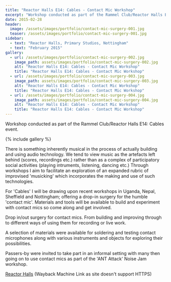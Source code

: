 ```yaml
---
title: "Reactor Halls E14: Cables - Contact Mic Workshop"
excerpt: "Workshop conducted as part of the Rammel Club/Reactor Halls E14: Cables event."
date: 2015-02-28
header:
  image: /assets/images/portfolio/contact-mic-surgery-001.jpg
  teaser: /assets/images/portfolio/contact-mic-surgery-001.jpg
sidebar:
  - text: "Reactor Halls, Primary Studios, Nottingham"
  - text: "February 2015"
gallery:
  - url: /assets/images/portfolio/contact-mic-surgery-002.jpg
    image_path: assets/images/portfolio/contact-mic-surgery-002.jpg
    alt: "Reactor Halls E14: Cables - Contact Mic Workshop"
    title: "Reactor Halls E14: Cables - Contact Mic Workshop"
  - url: /assets/images/portfolio/contact-mic-surgery-003.jpg
    image_path: assets/images/portfolio/contact-mic-surgery-003.jpg
    alt: "Reactor Halls E14: Cables - Contact Mic Workshop"
    title: "Reactor Halls E14: Cables - Contact Mic Workshop"
  - url: /assets/images/portfolio/contact-mic-surgery-004.jpg
    image_path: assets/images/portfolio/contact-mic-surgery-004.jpg
    alt: "Reactor Halls E14: Cables - Contact Mic Workshop"
    title: "Reactor Halls E14: Cables - Contact Mic Workshop"
---
```

Workshop conducted as part of the Rammel Club/Reactor Halls E14: Cables event.

{% include gallery %}

There is something inherently musical in the process of actually building and using audio technology. We tend to view music as the artefacts left behind (scores, recordings etc.) rather than as a complex of participatory social activities (playing intruments, listening, dancing etc.) Through workshops I aim to facilitate an exploration of an expanded rubric of improvised 'musicking' which incorporates the making and use of such technologies.

For 'Cables' I will be drawing upon recent workshops in Uganda, Nepal, Sheffield and Nottingham; offering a drop-in surgery for the humble 'contact mic'. Materials and tools will be available to build and experiment with contact mics so come along and get involved.

Drop in/out surgery for contact mics. From building and improving through to different ways of using them for recording or live work.

A selection of materials were available for soldering and testing contact microphones along with various instruments and objects for exploring their possibilities.

Passers-by were invited to take part in an informal setting with many then going on to use contact mics as part of the 'ANT Attack' Noise Jam workshop.

[Reactor Halls](https://web.archive.org/web/20180124213857/http://www.weareprimary.org/2015/02/reactor-halls-e12-14/) (Wayback Machine Link as site doesn't support HTTPS)
